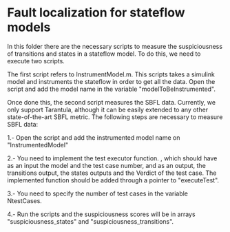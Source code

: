 # Fault localization for stateflow models

In this folder there are the necessary scripts to measure the suspiciousness of transitions and states in a stateflow model. To do this, we need to execute two scripts. 

The first script refers to InstrumentModel.m. This scripts takes a simulink model and instruments the stateflow in order to get all the data. Open the script and add the model name in the variable "modelToBeInstrumented".

Once done this, the second script measures the SBFL data. Currently, we only support Tarantula, although it can be easily extended to any other state-of-the-art SBFL metric. The following steps are necessary to measure SBFL data:

1.- Open the script and add the instrumented model name on "InstrumentedModel"

2.- You need to implement the test executor function. , which should have as an input the model and the test case number, and as an output, the transitions output, the states outputs and the Verdict of the test case. The implemented function should be added through a pointer to "executeTest".

3.- You need to specify the number of test cases in the variable NtestCases. 

4.- Run the scripts and the suspiciousness scores will be in arrays "suspiciousness_states" and "suspiciousness_transitions". 